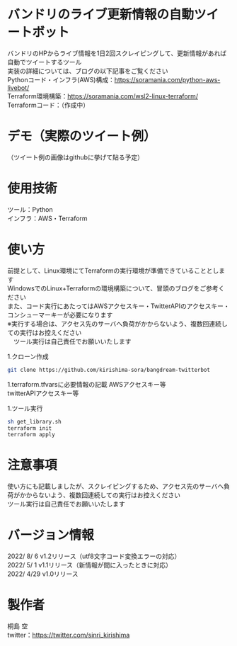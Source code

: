 # バンドリのライブ更新情報の自動ツイートボット
バンドリのHPからライブ情報を1日2回スクレイピングして、更新情報があれば自動でツイートするツール  
実装の詳細については、ブログの以下記事をご覧ください  
Pythonコード・インフラ(AWS)構成：https://soramania.com/python-aws-livebot/  
Terraform環境構築：https://soramania.com/wsl2-linux-terraform/  
Terraformコード：（作成中）  

# デモ（実際のツイート例）
（ツイート例の画像はgithubに挙げて貼る予定）

# 使用技術
ツール：Python  
インフラ：AWS・Terraform

# 使い方
前提として、Linux環境にてTerraformの実行環境が準備できていることとします  
WindowsでのLinux+Terraformの環境構築について、冒頭のブログをご参考ください  
また、コード実行にあたってはAWSアクセスキー・TwitterAPIのアクセスキー・コンシューマーキーが必要になります  
※実行する場合は、アクセス先のサーバへ負荷がかからないよう、複数回連続しての実行はお控えください  
　ツール実行は自己責任でお願いいたします  

1.クローン作成
```bash
git clone https://github.com/kirishima-sora/bangdream-twitterbot
```

1.terraform.tfvarsに必要情報の記載
AWSアクセスキー等  
twitterAPIアクセスキー等

1.ツール実行
```bash
sh get_library.sh
terraform init
terraform apply
```

# 注意事項
使い方にも記載しましたが、スクレイピングするため、アクセス先のサーバへ負荷がかからないよう、複数回連続しての実行はお控えください  
ツール実行は自己責任でお願いいたします  

# バージョン情報
2022/ 8/ 6  v1.2リリース（utf8文字コード変換エラーの対応）  
2022/ 5/ 1  v1.1リリース（新情報が間に入ったときに対応）  
2022/ 4/29  v1.0リリース  

# 製作者
桐島 空  
twitter：https://twitter.com/sinri_kirishima
